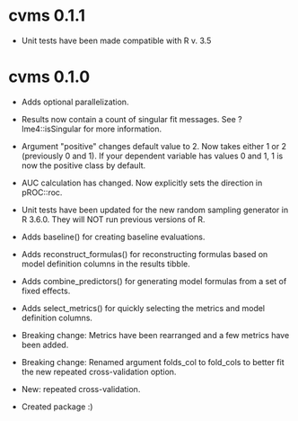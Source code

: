 # cvms 0.1.1

* Unit tests have been made compatible with R v. 3.5

# cvms 0.1.0

* Adds optional parallelization.

* Results now contain a count of singular fit messages. See ?lme4::isSingular for more information.

* Argument "positive" changes default value to 2. Now takes either 1 or 2 (previously 0 and 1). If your dependent variable has
values 0 and 1, 1 is now the positive class by default.

* AUC calculation has changed. Now explicitly sets the direction in pROC::roc.

* Unit tests have been updated for the new random sampling generator in R 3.6.0. They will NOT run previous versions of R. 

* Adds baseline() for creating baseline evaluations.

* Adds reconstruct_formulas() for reconstructing formulas based on model definition columns in the results tibble.

* Adds combine_predictors() for generating model formulas from a set of fixed effects.

* Adds select_metrics() for quickly selecting the metrics and model definition columns.

* Breaking change: Metrics have been rearranged and a few metrics have been added.  

* Breaking change: Renamed argument folds_col to fold_cols to better fit the new repeated cross-validation option.  

* New: repeated cross-validation.  

* Created package :)  
